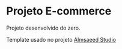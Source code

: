 # Projeto E-commerce

Projeto desenvolvido do zero.

Template usado no projeto [Almsaeed Studio](https://almsaeedstudio.com)
